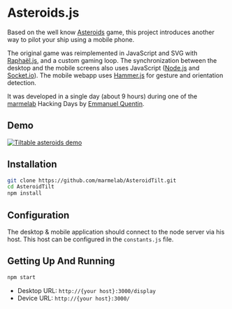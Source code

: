 Asteroids.js
============

Based on the well know [Asteroids](http://en.wikipedia.org/wiki/Asteroids_%28video_game%29) game, this project introduces another way to pilot your ship using a mobile phone.

The original game was reimplemented in JavaScript and SVG with [Raphaël.js](http://raphaeljs.com/), and a custom gaming loop. The synchronization between the desktop and the mobile screens also uses JavaScript ([Node.js](http://nodejs.org/) and [Socket.io](http://socket.io/)). The mobile webapp uses [Hammer.js](http://eightmedia.github.io/hammer.js/) for gesture and orientation detection.

It was developed in a single day (about 9 hours) during one of the [marmelab](http://marmelab.com) Hacking Days by [Emmanuel Quentin](https://github.com/manuquentin).

Demo
----
[![Tiltable asteroids demo](http://marmelab.github.io/Asteroids.js/demo.png)](https://vimeo.com/68198347)

Installation
------------

```sh
git clone https://github.com/marmelab/AsteroidTilt.git
cd AsteroidTilt
npm install
```

Configuration
-------------

The desktop & mobile application should connect to the node server via his host. This host can be configured in the `constants.js` file.

Getting Up And Running
----------------------

```sh
npm start
```

* Desktop URL: `http://{your host}:3000/display`
* Device URL: `http://{your host}:3000/`
